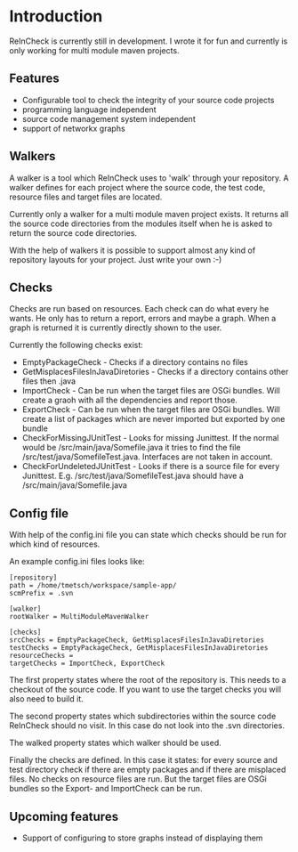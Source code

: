 # Introduction #

ReInCheck is currently still in development. I wrote it for fun and currently is only working for multi module maven projects.

## Features ##

  * Configurable tool to check the integrity of your source code projects
  * programming language independent
  * source code management system independent
  * support of networkx graphs

## Walkers ##

A walker is a tool which ReInCheck uses to 'walk' through your repository. A walker defines for each project where the source code, the test code, resource files and target files are located.

Currently only a walker for a multi module maven project exists. It returns all the source code directories from the modules itself when he is asked to return the source code directories.

With the help of walkers it is possible to support almost any kind of repository layouts for your project. Just write your own :-)

## Checks ##

Checks are run based on resources. Each check can do what every he wants. He only has to return a report, errors and maybe a graph. When a graph is returned it is currently directly shown to the user.

Currently the following checks exist:

  * EmptyPackageCheck - Checks if a directory contains no files
  * GetMisplacesFilesInJavaDiretories - Checks if a directory contains other files then .java
  * ImportCheck - Can be run when the target files are OSGi bundles. Will create a graoh with all the dependencies and report those.
  * ExportCheck - Can be run when the target files are OSGi bundles. Will create a list of packages which are never imported but exported by one bundle
  * CheckForMissingJUnitTest - Looks for missing Junittest. If the normal would be /src/main/java/Somefile.java it tries to find the file /src/test/java/SomefileTest.java. Interfaces are not taken in account.
  * CheckForUndeletedJUnitTest - Looks if there is a source file for every Junittest. E.g. /src/test/java/SomefileTest.java should have a /src/main/java/Somefile.java

## Config file ##

With help of the config.ini file you can state which checks should be run for which kind of resources.

An example config.ini files looks like:

```
[repository]
path = /home/tmetsch/workspace/sample-app/
scmPrefix = .svn

[walker]
rootWalker = MultiModuleMavenWalker

[checks]
srcChecks = EmptyPackageCheck, GetMisplacesFilesInJavaDiretories
testChecks = EmptyPackageCheck, GetMisplacesFilesInJavaDiretories
resourceChecks = 
targetChecks = ImportCheck, ExportCheck
```

The first property states where the root of the repository is. This needs to a checkout of the source code. If you want to use the target checks you will also need to build it.

The second property states which subdirectories within the source code ReInCheck should no visit. In this case do not look into the .svn directories.

The walked property states which walker should be used.

Finally the checks are defined. In this case it states: for every source and test directory check if there are empty packages and if there are misplaced files. No checks on resource files are run. But the target files are OSGi bundles so the Export- and ImportCheck can be run.

## Upcoming features ##

  * Support of configuring to store graphs instead of displaying them